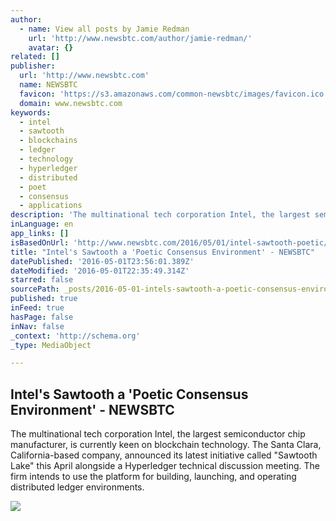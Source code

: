```yaml
---
author:
  - name: View all posts by Jamie Redman
    url: 'http://www.newsbtc.com/author/jamie-redman/'
    avatar: {}
related: []
publisher:
  url: 'http://www.newsbtc.com'
  name: NEWSBTC
  favicon: 'https://s3.amazonaws.com/common-newsbtc/images/favicon.ico'
  domain: www.newsbtc.com
keywords:
  - intel
  - sawtooth
  - blockchains
  - ledger
  - technology
  - hyperledger
  - distributed
  - poet
  - consensus
  - applications
description: 'The multinational tech corporation Intel, the largest semiconductor chip manufacturer, is currently keen on blockchain technology. The Santa Clara, California-based company, announced its latest initiative called "Sawtooth Lake" this April alongside a Hyperledger technical discussion meeting. The firm intends to use the platform for building, launching, and operating distributed ledger environments.'
inLanguage: en
app_links: []
isBasedOnUrl: 'http://www.newsbtc.com/2016/05/01/intel-sawtooth-poetic/'
title: "Intel's Sawtooth a 'Poetic Consensus Environment' - NEWSBTC"
datePublished: '2016-05-01T23:56:01.389Z'
dateModified: '2016-05-01T22:35:49.314Z'
starred: false
sourcePath: _posts/2016-05-01-intels-sawtooth-a-poetic-consensus-environment-newsbtc.md
published: true
inFeed: true
hasPage: false
inNav: false
_context: 'http://schema.org'
_type: MediaObject

---
```

<article style=""><h1>Intel's Sawtooth a 'Poetic Consensus Environment' - NEWSBTC</h1><p>The multinational tech corporation Intel, the largest semiconductor chip manufacturer, is currently keen on blockchain technology. The Santa Clara, California-based company, announced its latest initiative called "Sawtooth Lake" this April alongside a Hyperledger technical discussion meeting. The firm intends to use the platform for building, launching, and operating distributed ledger environments.</p><img src="http://s3.amazonaws.com/main-newsbtc-images/2016/04/30144109/IntelCover.jpg" /></article>